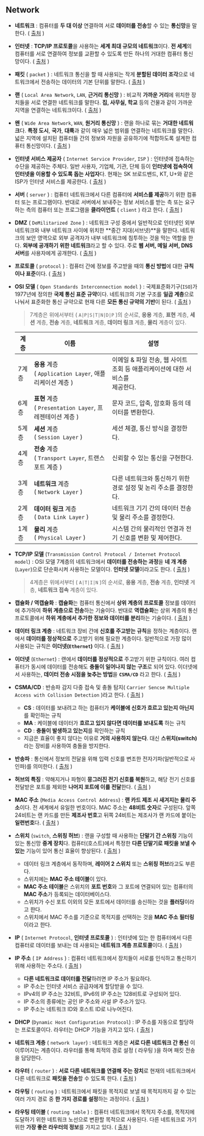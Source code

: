 ## Network

- **네트워크** : 컴퓨터를 **두 대 이상** 연결하여 서로 **데이터를 전송**할 수 있는 **통신망**을 말한다. ( [출처](http://www.yes24.com/Product/Goods/61794014) )

- **인터넷** : **TCP/IP 프로토콜**을 사용하는 **세계 최대 규모의 네트워크**이다. **전 세계**의 컴퓨터를 서로 연결하여 정보를 교환할 수 있도록 만든 하나의 거대한 컴퓨터 통신망이다. ( [출처](http://www.yes24.com/Product/Goods/61794014) )

- **패킷** ( `packet` ) : 네트워크 통신을 할 때 사용되는 작게 **분할된 데이터 조각**으로 네트워크에서 전송하는 데이터의 기본 단위를 말한다. ( [출처](http://www.yes24.com/Product/Goods/61794014) ) 

- **랜** ( `Local Area Network`, `LAN`, **근거리 통신망** ) : 비교적 **가까운 거리**에 위치한 장치들을 서로 연결한 네트워크를 말한다. **집, 사무실, 학교** 등의 건물과 같이 가까운 지역을 연결하는 네트워크이다. ( [출처](http://www.yes24.com/Product/Goods/61794014) ) 

- **왠** ( `Wide Area Network`, `WAN`, **원거리 통신망** ) : 랜을 하나로 묶는 **거대한 네트워크**다. **특정 도시**, **국가**, **대륙**과 같이 매우 넓은 범위를 연결하는 네트워크를 말한다. 넓은 지역에 설치된 컴퓨터들 간의 정보와 자원을 공유하기에 적합하도록 설계한 컴퓨터 통신망이다. ( [출처](http://www.yes24.com/Product/Goods/61794014) )

- **인터넷 서비스 제공자** ( `Internet Service Provider`, `ISP` ) : 인터넷에 접속하는 수단을 제공하는 주체다. 일반 사용자, 기업체, 기관, 단체 등이 **인터넷에 접속하여 인터넷을 이용할 수 있도록 돕는 사업자**다. 현재는 SK 브로드밴드, KT, U+와 같은 ISP가 인터넷 서비스를 제공한다. ( [출처](http://www.yes24.com/Product/Goods/61794014) )

- **서버** ( `server` ) : 컴퓨터 네트워크에서 다른 컴퓨터에 **서비스를 제공**하기 위한 컴퓨터 또는 프로그램이다. 반대로 서버에서 보내주는 정보 서비스를 받는 측 또는 요구하는 측의 컴퓨터 또는 프로그램을 **클라이언트** ( `client` ) 라고 한다.  ( [출처](http://www.yes24.com/Product/Goods/61794014) )

- **DMZ** ( `DeMilitarized Zone` ) : 네트워크 구성 중에서 일반적으로 인터넷인 외부 네트워크와 내부 네트워크 사이에 위치한 **중간 지대(서브넷)**을 말한다. 네트워크의 보안 영역으로 외부 공격자가 내부 네트워크에 침투하는 것을 막는 역할을 한다. **외부에 공개하기 위한 네트워크**라고 할 수 있다. 주로 **웹 서버, 메일 서버, DNS 서버**를 사용자에게 공개한다.  ( [출처](http://www.yes24.com/Product/Goods/61794014) )

- **프로토콜** ( `protocol` ) : 컴퓨터 간에 정보를 주고받을 때의 **통신 방법**에 대한 **규칙이나 표준**이다. ( [출처](http://www.yes24.com/Product/Goods/61794014) )

- **OSI 모델** ( `Open Standards Interconnection model`  ) : 국제표준화기구(`ISO`)가 1977년에 정의한 **국제 통신 표준 규약**이다. 네트워크의 기본 구조를 **일곱 계층**으로 나눠서 표준화한 통신 규약으로 현재 다른 **모든 통신 규약의 기반**이 된다. ( [출처](http://www.yes24.com/Product/Goods/61794014) )

  > 7계층은 위에서부터 ( `A|P|S|T|N|D|P` )의 순서로, **응용** 계층, **표현** 계층, **세션** 계층, **전송** 계층, **네트워크** 계층, **데이터 링크** 계층, **물리** 계층이 있다.

  | 계층  | 이름                                                         | 설명                                                         |
  | ----- | ------------------------------------------------------------ | ------------------------------------------------------------ |
  | 7계층 | **응용** 계층 <br />( `Application Layer`, 애플리케이션 계층 ) | 이메일 & 파일 전송, 웹 사이트 조회 등 애플리케이션에 대한 서비스를 <br> 제공한다. |
  | 6계층 | **표현** 계층<br />( `Presentation Layer`, 프레젠테이션 계층 ) | 문자 코드, 압축, 암호화 등의 데이터를 변환한다.              |
  | 5계층 | **세션** 계층<br />( `Session Layer` )                       | 세션 체결, 통신 방식을 결정한다.                             |
  | 4계층 | **전송** 계층<br />( `Transport Layer`, 트랜스포트 계층 )    | 신뢰할 수 있는 통신을 구현한다.                              |
  | 3계층 | **네트워크** 계층<br />( `Network Layer` )                   | 다른 네트워크와 통신하기 위한 경로 설정 및 논리 주소를 결정한다. |
  | 2계층 | **데이터 링크** 계층<br />( `Data Link Layer` )              | 네트워크 기기 간의 데이터 전송 및 물리 주소를 결정한다.      |
  | 1계층 | **물리** 계층<br />( `Physical Layer` )                      | 시스템 간의 물리적인 연결과 전기 신호를 변환 및 제어한다.    |

  

- **TCP/IP 모델** (`Transmission Control Protocol / Internet Protocol model`) : OSI 모델 7계층의 네트워크에서 **데이터를 전송하는 과정**을 **네 개 계층**(`Layer`)으로 단순화시켜 사용하는 모델이다. **인터넷 모델**이라고도 한다. ( [출처](http://www.yes24.com/Product/Goods/61794014) )

  > 4계층은 위에서부터 ( `A|T|I|N` )의 순서로, **응용** 계층, **전송** 계층, **인터넷** 계층, **네트워크 접속** 계층이 있다.

- **캡슐화 / 역캡슐화** : **캡슐화**는 컴퓨터 통신에서 **상위 계층의 프로토콜** 정보를 데이터에 추가하여 **하위 계층으로 전송**하는 기술이다. 반대로 **역캡슐화**는 상위 계층의 통신 프로토콜에서 **하위 계층에서 추가한 정보와 데이터를 분리**하는 기술이다. ( [출처](http://www.yes24.com/Product/Goods/61794014) )

- **데이터 링크 계층** : 네트워크 장비 간에 **신호를 주고받는 규칙**을 정하는 계층이다. 랜에서 **데이터를 정상적으로** 주고받기 위해 필요한 계층이다. 일반적으로 가장 많이 사용되는 규칙은 **이더넷(`Ethernet`)** 이다. ( [출처](http://www.yes24.com/Product/Goods/61794014) )

- **이더넷** (`Ethernet`) : 랜에서 **데이터를 정상적으로** 주고받기 위한 규칙이다. 여러 컴퓨터가 동시에 데이터를 전송해도 **충돌이 일어나지 않는 구조**로 되어 있다. 이더넷에서 사용하는, **데이터 전송 시점을 늦추는 방법**을 **`CSMA/CD`** 라고 한다. ( [출처](http://www.yes24.com/Product/Goods/61794014) )

- **CSMA/CD** : 반송파 감지 다중 접속 및 충돌 탐지( `Carrier Sencse Multiple Access with Collision Detection` )라고 한다. ( [출처](http://www.yes24.com/Product/Goods/61794014) ) 

  - **CS** : 데이터를 보내려고 하는 컴퓨터가 **케이블에 신호가 흐르고 있는지 아닌지**를 확인하는 규칙 
  - **MA** : 케이블에 데이터가 **흐르고 있지 않다면 데이터를 보내도록** 하는 규칙
  - **CD** : **충돌이 발생하고 있는지**를 확인하는 규칙
  - 지금은 효율이 좋지 않다는 이유로 **거의 사용하지 않는다**. 대신 **스위치(switch)** 라는 장비를 사용하여 충돌을 방지한다.

- **반송파** : 통신에서 정보의 전달을 위해 입력 신호를 변조한 전자기파(일반적으로 사인파)를 의미한다. ( [출처](https://ko.wikipedia.org/wiki/%EB%B0%98%EC%86%A1%ED%8C%8C#cite_note-1) )

- **허브의 특징** : 약해지거나 파형이 **뭉그러진 전기 신호를 복원**하고, 해당 전기 신호를 전달받은 포트를 제외한 **나머지 포트에 이를 전달**한다. ( [출처](http://www.yes24.com/Product/Goods/61794014) )

- **MAC 주소** (`Media Access Control Address`) : **랜 카드 제조 시 새겨지는 물리 주소**이다. 전 세계에서 유일한 번호이다. MAC 주소는 **48비트 숫자**로 구성된다. 앞쪽 24비트는 랜 카드를 만든 **제조사 번호**고 뒤쪽 24비트는 제조사가 랜 카드에 붙이는 **일련번호**다.  ( [출처](http://www.yes24.com/Product/Goods/61794014) )

- **스위치** (`switch`, **스위칭 허브**) : 랜을 구성할 때 사용하는 **단말기 간 스위칭** 기능이 있는 통신망 **중계 장치**다. 컴퓨터(호스트)에서 특정한 **다른 단말기로 패킷을 보낼 수 있는** 기능이 있어 통신 효율이 향상된다.  ( [출처](http://www.yes24.com/Product/Goods/61794014) )

  - 데이터 링크 계층에서 동작하며, **레이어 2 스위치** 또는 **스위칭 허브**라고도 부른다.
  - 스위치에는 **MAC 주소 테이블**이 있다.
  - **MAC 주소 테이블**은 스위치의 **포트 번호**와 그 포트에 연결되어 있는 컴퓨터의 **MAC 주소**가 등록되는 데이터베이스다. 
  - 스위치가 수신 포트 이외의 모든 포트에서 데이터를 송신하는 것을 **플러딩**이라고 한다.
  - 스위치에서 MAC 주소를 기준으로 목적지를 선택하는 것을 **MAC 주소 필터링**이라고 한다.

- **IP** ( `Internet Protocol`, **인터넷 프로토콜** ) : 인터넷에 있는 한 컴퓨터에서 다른 컴퓨터로 데이터를 보내는 데 사용되는 **네트워크 계층 프로토콜**이다.  ( [출처](http://www.yes24.com/Product/Goods/61794014) )

- **IP 주소** ( `IP Address` ) : 컴퓨터 네트워크에서 장치들이 서로를 인식하고 통신하기 위해 사용하는 주소다.   ( [출처](http://www.yes24.com/Product/Goods/61794014) )

  - **다른 네트워크로 데이터를 전달**하려면 IP 주소가 필요하다. 
  - IP 주소는 인터넷 서비스 공급자에게 할당받을 수 있다. 
  - IPv4의 IP 주소는 32비트, IPv6의 IP 주소는 128비트로 구성되어 있다.
  - IP 주소의 종류에는 공인 IP 주소와 사설 IP 주소가 있다.
  - IP 주소는 네트워크 ID와 호스트 ID로 나누어진다. 

- **DHCP** (`Dynamic Host Configuration Protocol`) : IP 주소를 자동으로 할당하는 프로토콜이다. 라우터는 DHCP 기능을 가지고 있다.  ( [출처](http://www.yes24.com/Product/Goods/61794014) )

- **네트워크 계층** ( `network layer`) : 네트워크 계층은 **서로 다른 네트워크 간 통신** 이 이루어지는 계층이다. 라우터를 통해 최적의 경로 설정 ( 라우팅 )을 하며 패킷 전송을 담당한다. 

- **라우터** ( `router` ) : **서로 다른 네트워크를 연결해 주는 장치**로 현재의 네트워크에서 다른 네트워크로 **패킷을 전송**할 수 있도록 한다.  ( [출처](http://www.yes24.com/Product/Goods/61794014) )

- **라우팅** ( `routing` ) : 네트워크에서 패킷을 목적지로 보낼 때 목적지까지 갈 수 있는 여러 가지 경로 중 **한 가지 경로를 설정**하는 과정이다.  ( [출처](http://www.yes24.com/Product/Goods/61794014) )

- **라우팅 테이블** ( `routing table` ) : 컴퓨터 네트워크에서 목적지 주소를, 목적지에 도달하기 위한 네트워크 노선으로 변환할 목적으로 사용된다. 다른 네트워크로 가기 위한 **가장 좋은 라우터의 정보**를 가지고 있다.  ( [출처](http://www.yes24.com/Product/Goods/61794014) )
